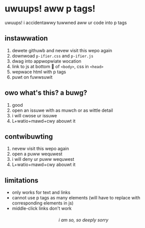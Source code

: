 # uwuups! aww p tags!
 uwuups! i accidentawwy tuwwned aww ur code into p tags

## instawwation
1. dewete githuwb and nevew visit this wepo again
2. downwoad `p-ifier.css` and `p-ifier.js`
3. dwag into appwopwiate wocation
4. link to js at bottom 🥺 of `<body>`, css in `<head>`
5. wepwace html with p tags
6. puwt on fuwwsuwit

## owo what's this? a buwg?
1. good
2. open an issuwe with as muwch or as wittle detail
3. i will cwose ur issuwe
4. L+watio+mawd+cwy abouwt it

## contwibuwting
1. nevew visit this wepo again
2. open a puww wequwest
3. i will deny ur puww wequwest
4. L+watio+mawd+cwy abouwt it

## limitations
- only works for text and links
- cannot use p tags as many elements (will have to replace with corresponding elements in js)
- middle-click links don't work




<h6 align="center">i am so, so deeply sorry</h6>